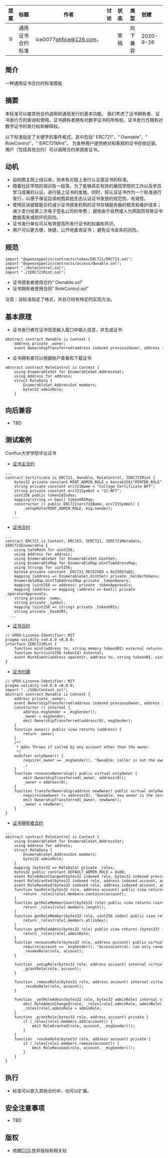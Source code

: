 |提案|标题|作者| 讨论  |状态|类型|创建|
|:----:|:----|:----:|:----|:----|:----:|:----|
|9|通用证书合约标准|ice0077<qhfice@126.com>，|<URL>|草稿|向下兼容|2020-9-26|

## 简介

一种通用证书合约的标准模板

## 摘要

本标准可以被其他合约调用和通用发行的基本功能。 我们考虑了证书拥有者、证书发行方的查询和使用。证书拥有者拥有对数字证书的所有权。证书发行方拥有对数字证书的发行权和解释权。 

以下标准指定了关键字的事件格式，其中包括“ ERC721”，“ Ownable”，“ RoleControl”，“ IERC721Mint”。 为各种用户提供绝对和客观的证书存放记录。用户（包括其他合约）可以调用合约来颁发证书。

## 动机

* 自树图主网上线以来，尚未有对链上发行认证类证书的标准。
* 随着社区学院的培训告一段落，为了能够真实有效的展现学院的工作以及学员学习成果的认证。进行链上证书的发放。同时，将认证证书作为一个标准进行发行，以便于保证后续树图其他生态认证证书发放的规范性、有效性。
* 使用区块链智能合约减少证书颁发机构的证书存储服务器的租赁和维护成本； 减少支付给第三方电子签名公司的年费； 避免由于自然或人为原因而导致证书数据丢失或损坏的风险。
* 证书发行单位可以有效提高所发行证书的权威和共识。
* 用户可以更方便，快捷，公开地查询证书； 避免证书丢失的风险。
## 规范

```plain
import "@openzeppelin/contracts/token/ERC721/ERC721.sol";
import "@openzeppelin/contracts/access/Ownable.sol";
import "./RoleControl.sol";
import "./IERC721Mint.sol";
```
* 证书颁发者使用合约“ Ownable.sol”
* 证书拥有者使用合同“ RoleControl.sol”

注意：该标准指定了格式，并且已经有特定的实现方法。

## 基本原理

* 证书发行者在证书信息输入窗口中输入信息，并生成证书
```plain
abstract contract Ownable is Context {
    address private _owner;
    event OwnershipTransferred(address indexed previousOwner, address indexed newOwner);
```
* 证书拥有者可以根据帐户查看和下载证书
```plain
abstract contract RoleControl is Context {
    using EnumerableSet for EnumerableSet.AddressSet;
    using Address for address;
    struct RoleData {
        EnumerableSet.AddressSet members;
        bytes32 adminRole;
    }
```
## 向后兼容

* TBD
## 测试案例

Conflux大学学院毕业证书

* [证书主合约](https://github.com/ice0077/CIP-9/blob/main/Certificate.sol)
```plain
...
contract Certificate is ERC721, Ownable, RoleControl, IERC721Mint {
    bytes32 private constant MINT_ADMIN_ROLE = keccak256("MINTER_ROLE");
    string private constant erc721Name = "College Certificate NFT";
    string private constant erc721Symbol = "CC-NFT";
    uint256 public tokenIdIndex;
    mapping(string => bool) tokenURIMap;
    constructor () public ERC721(erc721Name, erc721Symbol) { 
        _setupRole(MINT_ADMIN_ROLE, msg.sender);
    }
   ...
```

* [证书合约](https://github.com/ice0077/CIP-9/blob/main/ERC721.sol)
```plain
...
contract ERC721 is Context, ERC165, IERC721, IERC721Metadata, IERC721Enumerable {
    using SafeMath for uint256;
    using Address for address;
    using EnumerableSet for EnumerableSet.UintSet;
    using EnumerableMap for EnumerableMap.UintToAddressMap;
    using Strings for uint256;
    bytes4 private constant _ERC721_RECEIVED = 0x150b7a02;
    mapping (address => EnumerableSet.UintSet) private _holderTokens;
    EnumerableMap.UintToAddressMap private _tokenOwners;
    mapping (uint256 => address) private _tokenApprovals;
    mapping (address => mapping (address => bool)) private _operatorApprovals;
    string private _name;
    string private _symbol;
    mapping (uint256 => string) private _tokenURIs;
    string private _baseURI;
  ...
```
* [证书合约](https://github.com/ice0077/CIP-9/blob/main/IERC721Mint.sol)
```plain
// SPDX-License-Identifier: MIT
pragma solidity >=0.6.0 <0.8.0;
interface IERC721Mint {
    function mint(address to, string memory tokenURI) external returns(uint256 tokenId);
    function burn(uint256 tokenId) external;
    event MintEvent(address operator, address to, string tokenURI, uint256 tokenId);
}
```
* [证书创建](https://github.com/ice0077/CIP-9/blob/main/Ownable.sol)
```plain
// SPDX-License-Identifier: MIT
pragma solidity >=0.6.0 <0.8.0;
import "../GSN/Context.sol";
abstract contract Ownable is Context {
    address private _owner;
    event OwnershipTransferred(address indexed previousOwner, address indexed newOwner);
    constructor () internal {
        address msgSender = _msgSender();
        _owner = msgSender;
        emit OwnershipTransferred(address(0), msgSender);
    }
    function owner() public view returns (address) {
        return _owner;
    }
    /**
     * @dev Throws if called by any account other than the owner.
     */
    modifier onlyOwner() {
        require(_owner == _msgSender(), "Ownable: caller is not the owner");
        _;
    }
    function renounceOwnership() public virtual onlyOwner {
        emit OwnershipTransferred(_owner, address(0));
        _owner = address(0);
    }
    function transferOwnership(address newOwner) public virtual onlyOwner {
        require(newOwner != address(0), "Ownable: new owner is the zero address");
        emit OwnershipTransferred(_owner, newOwner);
        _owner = newOwner;
    }
}
```
* [证书拥有者合约](https://github.com/ice0077/CIP-9/blob/main/RoleControl.sol)
```plain
...
abstract contract RoleControl is Context {
    using EnumerableSet for EnumerableSet.AddressSet;
    using Address for address;
    struct RoleData {
        EnumerableSet.AddressSet members;
        bytes32 adminRole;
    }
    mapping (bytes32 => RoleData) private _roles;
    bytes32 public constant DEFAULT_ADMIN_ROLE = 0x00;
    event RoleAdminChanged(bytes32 indexed role, bytes32 indexed previousAdminRole, bytes32 indexed newAdminRole);
    event RoleGranted(bytes32 indexed role, address indexed account, address indexed sender);
    event RoleRevoked(bytes32 indexed role, address indexed account, address indexed sender);
    function hasRole(bytes32 role, address account) public view returns (bool) {
        return _roles[role].members.contains(account);
    }
    function getRoleMemberCount(bytes32 role) public view returns (uint256) {
        return _roles[role].members.length();
    }
    function getRoleMember(bytes32 role, uint256 index) public view returns (address) {
        return _roles[role].members.at(index);
    }
    function getRoleAdmin(bytes32 role) public view returns (bytes32) {
        return _roles[role].adminRole;
    }
    function renounceRole(bytes32 role, address account) public virtual {
        require(account == _msgSender(), "AccessControl: can only renounce roles for self");
        _revokeRole(role, account);
    }
    
    function _setupRole(bytes32 role, address account) internal virtual {
        _grantRole(role, account);
    }
    
    function _removeRole(bytes32 role, address account) internal virtual {
        _revokeRole(role, account);
    }
    
    function _setRoleAdmin(bytes32 role, bytes32 adminRole) internal virtual {
        emit RoleAdminChanged(role, _roles[role].adminRole, adminRole);
        _roles[role].adminRole = adminRole;
    }
    function _grantRole(bytes32 role, address account) private {
        if (_roles[role].members.add(account)) {
            emit RoleGranted(role, account, _msgSender());
        }
    }
    function _revokeRole(bytes32 role, address account) private {
        if (_roles[role].members.remove(account)) {
            emit RoleRevoked(role, account, _msgSender());
        }
    }
}
```

## 执行

* 标准可以嵌入其他合约中，也可以扩展。
## 安全注意事项

* TBD
## 版权

* 依据[CC0](https://creativecommons.org/publicdomain/zero/1.0/?fileGuid=ioPgblI7nGIBMFSo).放弃版权和相关权


